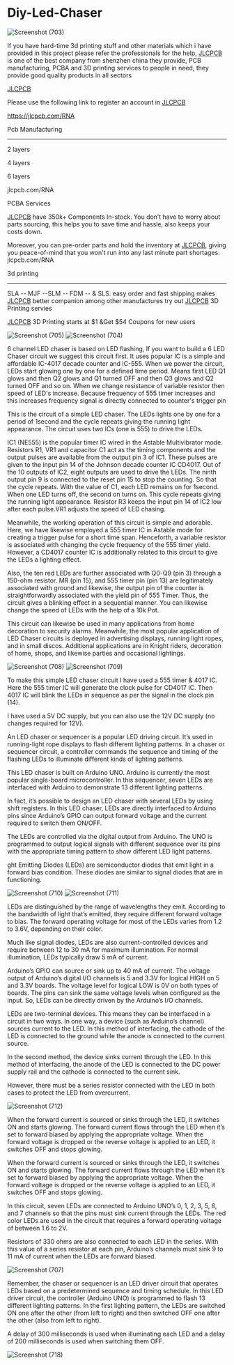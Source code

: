 # Diy-Led-Chaser

![Screenshot (703)](https://user-images.githubusercontent.com/118633170/208941971-5877f40c-daac-4350-bd13-674c80d1e03c.png)


If you have hard-time 3d printing stuff and other materials which i have provided in this project please refer the professionals for the help, [JLCPCB](https://jlcpcb.com/RNA) is one of the best company from shenzhen china they provide, PCB manufacturing, PCBA and 3D printing services to people in need, they provide good quality products in all sectors

[JLCPCB](https://jlcpcb.com/RNA)


Please use the following link to register an account in [JLCPCB](https://jlcpcb.com/RNA)

https://jlcpcb.com/RNA


Pcb Manufacturing

----------

2 layers

4 layers

6 layers

jlcpcb.com/RNA


PCBA Services

[JLCPCB](https://jlcpcb.com/RNA) have 350k+ Components In-stock. You don’t have to worry about parts sourcing, this helps you to save time and hassle, also keeps your costs down.

Moreover, you can pre-order parts and hold the inventory at [JLCPCB](https://jlcpcb.com/RNA), giving you peace-of-mind that you won't run into any last minute part shortages. jlcpcb.com/RNA



3d printing

-------------------

SLA -- MJF --SLM -- FDM -- & SLS. easy order and fast shipping makes [JLCPCB](https://jlcpcb.com/RNA) better companion among other manufactures try out [JLCPCB](https://jlcpcb.com/RNA) 3D Printing servies

[JLCPCB](https://jlcpcb.com/RNA) 3D Printing starts at $1 &Get $54 Coupons for new users

![Screenshot (705)](https://user-images.githubusercontent.com/118633170/208942019-c93b058b-2930-46db-a203-8adb8aa00f0b.png)
![Screenshot (704)](https://user-images.githubusercontent.com/118633170/208942043-f404ab0d-111d-4165-8e76-a8ae3fc66efb.png)

6 channel LED chaser is based on LED flashing, If you want to build a 6 LED Chaser circuit we suggest this circuit first. It uses popular IC is a simple and affordable IC-4017 decade counter and IC-555. When we power the circuit, LEDs start glowing one by one for a defined time period. Means first LED Q1 glows and then Q2 glows and Q1 turned OFF and then Q3 glows and Q2 turned OFF and so on. When we change resistance of variable resistor then speed of LED's increase. Because frequency of 555 timer increases and this increases frequency signal is directly connected to counter's trigger pin

This is the circuit of a simple LED chaser. The LEDs lights one by one for a period of 1second and the cycle repeats giving the running light appearance. The circuit uses two ICs (one is 555) to drive the LEDs.



IC1 (NE555) is the popular timer IC wired in the Astable Multivibrator mode. Resistors R1, VR1 and capacitor C1 act as the timing components and the output pulses are available from the output pin 3 of IC1. These pulses are given to the input pin 14 of the Johnson decade counter IC CD4017. Out of the 10 outputs of IC2, eight outputs are used to drive the LEDs. The ninth output pin 9 is connected to the reset pin 15 to stop the counting. So that the cycle repeats. With the value of C1, each LED remains on for 1second. When one LED turns off, the second on turns on. This cycle repeats giving the running light appearance. Resistor R3 keeps the input pin 14 of IC2 low after each pulse.VR1 adjusts the speed of LED chasing.

Meanwhile, the working operation of this circuit is simple and adorable. Here, we have likewise employed a 555 timer IC in Astable mode for creating a trigger pulse for a short time span. Henceforth, a variable resistor is associated with changing the cycle frequency of the 555 timer yield. However, a CD4017 counter IC is additionally related to this circuit to give the LEDs a lighting effect.

Also, the ten red LEDs are further associated with Q0-Q9 (pin 3) through a 150-ohm resistor. MR (pin 15), and 555 timer pin (pin 13) are legitimately associated with ground and likewise, the output pin of the counter is straightforwardly associated with the yield pin of 555 Timer. Thus, the circuit gives a blinking effect in a sequential manner. You can likewise change the speed of LEDs with the help of a 10k Pot.

This circuit can likewise be used in many applications from home decoration to security alarms. Meanwhile, the most popular application of LED Chaser circuits is deployed in advertising displays, running light ropes, and in small discos. Additional applications are in Knight riders, decoration of home, shops, and likewise parties and occasional lightings.

![Screenshot (708)](https://user-images.githubusercontent.com/118633170/208942324-9f4348ea-6378-47a4-b29b-aa02a0eca50d.png)
![Screenshot (709)](https://user-images.githubusercontent.com/118633170/208942336-4fc3c59d-ec64-4a25-8ddf-34441408e957.png)


To make this simple LED chaser circuit I have used a 555 timer & 4017 IC. Here the 555 timer IC will generate the clock pulse for CD4017 IC. Then 4017 IC will blink the LEDs in sequence as per the signal in the clock pin (14).

I have used a 5V DC supply, but you can also use the 12V DC supply (no changes required for 12V).



An LED chaser or sequencer is a popular LED driving circuit. It’s used in running-light rope displays to flash different lighting patterns. In a chaser or sequencer circuit, a controller commands the sequence and timing of the flashing LEDs to illuminate different kinds of lighting patterns. 

This LED chaser is built on Arduino UNO. Arduino is currently the most popular single-board microcontroller. In this sequencer, seven LEDs are interfaced with Arduino to demonstrate 13 different lighting patterns. 

In fact, it’s possible to design an LED chaser with several LEDs by using shift registers. In this LED chaser, LEDs are directly interfaced to Arduino pins since Arduino’s GPIO can output forward voltage and the current required to switch them ON/OFF.

The LEDs are controlled via the digital output from Arduino. The UNO is programmed to output logical signals with different sequence over its pins with the appropriate timing pattern to show different LED light patterns. 

ght Emitting Diodes (LEDs) are semiconductor diodes that emit light in a forward bias condition. These diodes are similar to signal diodes that are in functioning. 

![Screenshot (710)](https://user-images.githubusercontent.com/118633170/208942356-3d307557-c380-4de7-b0fe-8efad6c61414.png)
![Screenshot (711)](https://user-images.githubusercontent.com/118633170/208942362-618d0969-29ee-4915-8640-9c1c544c7e94.png)


LEDs are distinguished by the range of wavelengths they emit. According to the bandwidth of light that’s emitted, they require different forward voltage to bias. The forward operating voltage for most of the LEDs varies from 1.2 to 3.6V, depending on their color. 

Much like signal diodes, LEDs are also current-controlled devices and require between 12 to 30 mA for maximum illumination. For normal illumination, LEDs typically draw 5 mA of current. 

Arduino’s GPIO can source or sink up to 40 mA of current. The voltage output of Arduino’s digital I/O channels is 5 and 3.3V for logical HIGH on 5 and 3.3V boards. The voltage level for logical LOW is 0V on both types of boards. The pins can sink the same voltage levels when configured as the input. So, LEDs can be directly driven by the Arduino’s I/O channels. 

LEDs are two-terminal devices. This means they can be interfaced in a circuit in two ways. In one way, a device (such as Arduino’s channel) sources current to the LED. In this method of interfacing, the cathode of the LED is connected to the ground while the anode is connected to the current source. 

In the second method, the device sinks current through the LED. In this method of interfacing, the anode of the LED is connected to the DC power supply rail and the cathode is connected to the current sink. 

However, there must be a series resistor connected with the LED in both cases to protect the LED from overcurrent. 

![Screenshot (712)](https://user-images.githubusercontent.com/118633170/208942415-9b69704f-41f9-4f74-b178-4ac3aaef425d.png)


When the forward current is sourced or sinks through the LED, it switches ON and starts glowing. The forward current flows through the LED when it’s set to forward biased by applying the appropriate voltage. When the forward voltage is dropped or the reverse voltage is applied to an LED, it switches OFF and stops glowing. 

When the forward current is sourced or sinks through the LED, it switches ON and starts glowing. The forward current flows through the LED when it’s set to forward biased by applying the appropriate voltage. When the forward voltage is dropped or the reverse voltage is applied to an LED, it switches OFF and stops glowing. 

In this circuit, seven LEDs are connected to Arduino UNO’s 0, 1, 2, 3, 5, 6, and 7 channels so that the pins must sink current through the LEDs. The red color LEDs are used in the circuit that requires a forward operating voltage of between 1.6 to 2V. 

Resistors of 330 ohms are also connected to each LED in the series. With this value of a series resistor at each pin, Arduino’s channels must sink 9 to 11 mA of current when the LEDs are forward biased.

![Screenshot (707)](https://user-images.githubusercontent.com/118633170/208942303-6ad87748-a819-4a5e-8242-fceaa9506216.png)


Remember, the chaser or sequencer is an LED driver circuit that operates LEDs based on a predetermined sequence and timing schedule. In this LED driver circuit, the controller (Arduino UNO) is programmed to flash 13 different lighting patterns. In the first lighting pattern, the LEDs are switched ON one after the other (from left to right) and then switched OFF one after the other (also from left to right). 

A delay of 300 milliseconds is used when illuminating each LED and a delay of 200 milliseconds is used when switching them OFF. 

![Screenshot (718)](https://user-images.githubusercontent.com/118633170/208942388-76f8870b-cd20-4d1e-945a-74e5f7141133.png)
